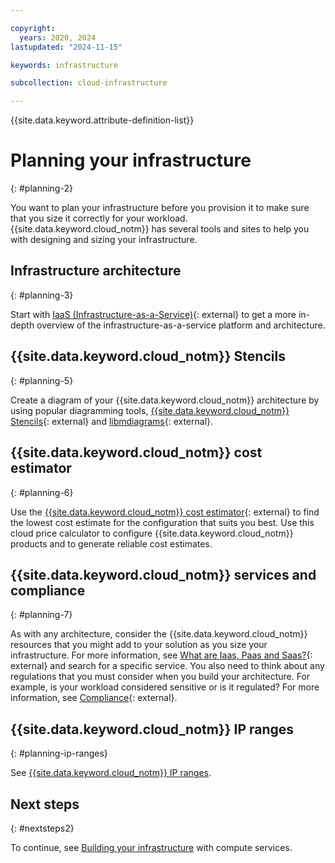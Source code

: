 ```yaml
---

copyright:
  years: 2020, 2024
lastupdated: "2024-11-15"

keywords: infrastructure

subcollection: cloud-infrastructure

---
```


{{site.data.keyword.attribute-definition-list}}

# Planning your infrastructure
{: #planning-2}

You want to plan your infrastructure before you provision it to make sure that you size it correctly for your workload. {{site.data.keyword.cloud_notm}} has several tools and sites to help you with designing and sizing your infrastructure.

## Infrastructure architecture
{: #planning-3}

Start with [IaaS (Infrastructure-as-a-Service)](https://www.ibm.com/topics/iaas){: external} to get a more in-depth overview of the infrastructure-as-a-service platform and architecture.

## {{site.data.keyword.cloud_notm}} Stencils
{: #planning-5}

Create a diagram of your {{site.data.keyword.cloud_notm}} architecture by using popular diagramming tools, [{{site.data.keyword.cloud_notm}} Stencils](https://github.com/IBM-Cloud/architecture-icons){: external} and [libmdiagrams](https://github.com/ibm/ibmdiagrams){: external}. 

## {{site.data.keyword.cloud_notm}} cost estimator
{: #planning-6}

Use the [{{site.data.keyword.cloud_notm}} cost estimator](https://www.ibm.com/cloud/cloud-calculator){: external} to find the lowest cost estimate for the configuration that suits you best. Use this cloud price calculator to configure {{site.data.keyword.cloud_notm}} products and to generate reliable cost estimates.

## {{site.data.keyword.cloud_notm}} services and compliance
{: #planning-7}

As with any architecture, consider the {{site.data.keyword.cloud_notm}} resources that you might add to your solution as you size your infrastructure. For more information, see [What are Iaas, Paas and Saas?](https://www.ibm.com/topics/iaas-paas-saas){: external} and search for a specific service. You also need to think about any regulations that you must consider when you build your architecture. For example, is your workload considered sensitive or is it regulated? For more information, see [Compliance](https://www.ibm.com/cloud/compliance){: external}.

## {{site.data.keyword.cloud_notm}} IP ranges
{: #planning-ip-ranges}

See [{{site.data.keyword.cloud_notm}} IP ranges](/docs/cloud-infrastructure?topic=cloud-infrastructure-ibm-cloud-ip-ranges).

## Next steps
{: #nextsteps2}

To continue, see [Building your infrastructure](/docs/cloud-infrastructure?topic=cloud-infrastructure-compute) with compute services.

